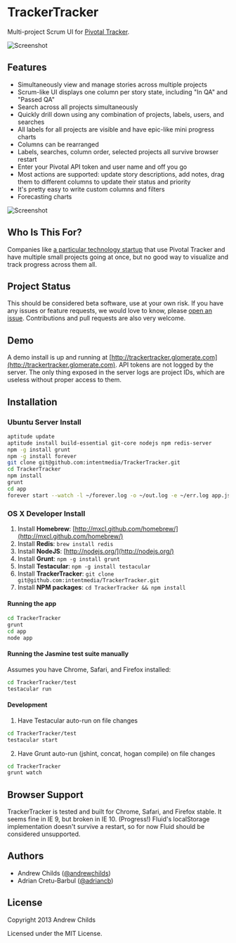 # TrackerTracker

Multi-project Scrum UI for [Pivotal Tracker](http://www.pivotaltracker.com).

![Screenshot](http://i.imgur.com/01xTYQx.png)

## Features

* Simultaneously view and manage stories across multiple projects
* Scrum-like UI displays one column per story state, including "In QA" and "Passed QA"
* Search across all projects simultaneously
* Quickly drill down using any combination of projects, labels, users, and searches
* All labels for all projects are visible and have epic-like mini progress charts
* Columns can be rearranged
* Labels, searches, column order, selected projects all survive browser restart
* Enter your Pivotal API token and user name and off you go
* Most actions are supported: update story descriptions, add notes, drag them to different columns to update their status and priority
* It's pretty easy to write custom columns and filters
* Forecasting charts

![Screenshot](http://i.imgur.com/ien0tEx.png)

## Who Is This For?

Companies like [a particular technology startup](http://www.intentmedia.com/) that use Pivotal Tracker and have multiple small projects going at once, but no good way to visualize and track progress across them all.

## Project Status

This should be considered beta software, use at your own risk. If you have any issues or feature requests, we would love to know, please [open an issue](http://github.com/intentmedia/TrackerTracker/issues). Contributions and pull requests are also very welcome.

## Demo

A demo install is up and running at [http://trackertracker.glomerate.com](http://trackertracker.glomerate.com). API tokens are not logged by the server. The only thing exposed in the server logs are project IDs, which are useless without proper access to them.

## Installation

### Ubuntu Server Install

```sh
aptitude update
aptitude install build-essential git-core nodejs npm redis-server
npm -g install grunt
npm -g install forever
git clone git@github.com:intentmedia/TrackerTracker.git
cd TrackerTracker
npm install
grunt
cd app
forever start --watch -l ~/forever.log -o ~/out.log -e ~/err.log app.js
```

### OS X Developer Install

1. Install **Homebrew**: [http://mxcl.github.com/homebrew/](http://mxcl.github.com/homebrew/)
2. Install **Redis**: `brew install redis`
3. Install **NodeJS**: [http://nodejs.org/](http://nodejs.org/)
4. Install **Grunt**: `npm -g install grunt`
5. Install **Testacular**: `npm -g install testacular`
6. Install **TrackerTracker**: `git clone git@github.com:intentmedia/TrackerTracker.git`
7. Install **NPM packages**: `cd TrackerTracker && npm install`

#### Running the app

```sh
cd TrackerTracker
grunt
cd app
node app
```

#### Running the Jasmine test suite manually

Assumes you have Chrome, Safari, and Firefox installed:

```sh
cd TrackerTracker/test
testacular run
```

#### Development

1. Have Testacular auto-run on file changes

```sh
cd TrackerTracker/test
testacular start
```

2. Have Grunt auto-run (jshint, concat, hogan compile) on file changes

```sh
cd TrackerTracker
grunt watch
```

## Browser Support

TrackerTracker is tested and built for Chrome, Safari, and Firefox stable. It seems fine in IE 9, but broken in IE 10. (Progress!) Fluid's localStorage implementation doesn't survive a restart, so for now Fluid should be considered unsupported.

## Authors

* Andrew Childs ([@andrewchilds](http://twitter.com/andrewchilds))
* Adrian Cretu-Barbul ([@adriancb](http://twitter.com/adriancb))

## License

Copyright 2013 Andrew Childs

Licensed under the MIT License.

